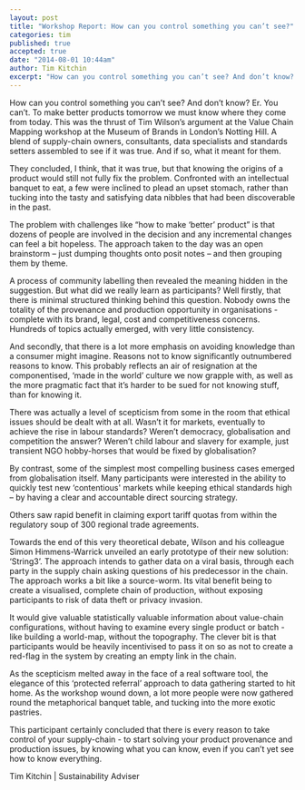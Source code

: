 ```yaml
---
layout: post
title: "Workshop Report: How can you control something you can’t see?"
categories: tim
published: true
accepted: true
date: "2014-08-01 10:44am"
author: Tim Kitchin
excerpt: "How can you control something you can’t see? And don’t know?  Er.  You can’t. To make better products tomorrow we must know where they come from today.  This was the thrust of Tim Wilson’s argument at the Value Chain Mapping workshop at the Museum of Brands in London’s Notting Hill."
---
```


How can you control something you can’t see? And don’t know?  Er.  You can’t.
To make better products tomorrow we must know where they come from today. 
This was the thrust of Tim Wilson’s argument at the Value Chain Mapping workshop at the Museum of Brands in London’s Notting Hill.  A blend of supply-chain owners, consultants, data specialists and standards setters assembled to see if it was true.  And if so, what it meant for them.

They concluded, I think, that it was true, but that knowing the origins of a product would still not fully fix the problem. Confronted with an intellectual banquet to eat, a few were inclined to plead an upset stomach, rather than tucking into the tasty and satisfying data nibbles that had been discoverable in the past.

The problem with challenges like “how to make ‘better’ product” is that dozens of people are involved in the decision and any incremental changes can feel a bit hopeless.   The approach taken to the day was an open brainstorm – just dumping thoughts onto posit notes – and then grouping them by theme.

A process of community labelling then revealed the meaning hidden in the suggestion.
But what did we really learn as participants?  Well firstly, that there is minimal structured thinking behind this question. Nobody owns the totality of the provenance and production opportunity in organisations - complete with its brand, legal, cost and competitiveness concerns.  Hundreds of topics actually emerged, with very little consistency.

And secondly, that there is a lot more emphasis on avoiding knowledge than a consumer might imagine. Reasons not to know significantly outnumbered reasons to know.  This probably reflects an air of resignation at the componentised, ‘made in the world’ culture we now grapple with, as well as the more pragmatic fact that it’s harder to be sued for not knowing stuff, than for knowing it.

There was actually a level of scepticism from some in the room that ethical issues should be dealt with at all.  Wasn’t it for markets, eventually to achieve the rise in labour standards? Weren’t democracy, globalisation and competition the answer?  Weren’t child labour and slavery for example, just transient NGO hobby-horses that would be fixed by globalisation?

By contrast, some of the simplest most compelling business cases emerged from globalisation itself. Many participants were interested in the ability to quickly test new ‘contentious' markets while keeping ethical standards high – by having a clear and accountable direct sourcing strategy.

Others saw rapid benefit in claiming export tariff quotas from within the regulatory soup of 300 regional trade agreements.

Towards the end of this very theoretical debate, Wilson and his colleague Simon Himmens-Warrick unveiled an early prototype of their new solution: ‘String3’.  The approach intends to gather data on a viral basis, through each party in the supply chain asking questions of his predecessor in the chain. The approach works a bit like a source-worm. Its vital benefit being to create a visualised, complete chain of production, without exposing participants to risk of data theft or privacy invasion.

It would give valuable statistically valuable information about value-chain configurations, without having to examine every single product or batch - like building a world-map, without the topography.  The clever bit is that participants would be heavily incentivised to pass it on so as not to create a red-flag in the system by creating an empty link in the chain.

 As the scepticism melted away in the face of a real software tool, the elegance of this ‘protected referral’ approach to data gathering started to hit home.  As the workshop wound down, a lot more people were now gathered round the metaphorical banquet table, and tucking into the more exotic pastries.  

This participant certainly concluded that there is every reason to take control of your supply-chain - to start solving your product provenance and production issues, by knowing what you can know, even if you can’t yet see how to know everything.

Tim Kitchin | Sustainability Adviser